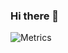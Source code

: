 ### Hi there 👋
![Metrics](https://metrics.lecoq.io/alianrock?template=classic&followup=1&isocalendar=1&languages=1&isocalendar.duration=half-year&config.timezone=Asia%2FShanghai)
<!--
**alianrock/alianrock** is a ✨ _special_ ✨ repository because its `README.md` (this file) appears on your GitHub profile.

Here are some ideas to get you started:

- 🔭 I’m currently working on ...
- 🌱 I’m currently learning ...
- 👯 I’m looking to collaborate on ...
- 🤔 I’m looking for help with ...
- 💬 Ask me about ...
- 📫 How to reach me: ...
- 😄 Pronouns: ...
- ⚡ Fun fact: ...
-->
